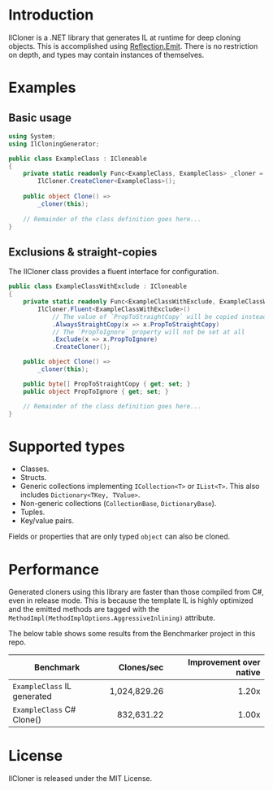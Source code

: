# Introduction

IlCloner is a .NET library that generates IL at runtime for deep cloning 
objects. This is accomplished using [Reflection.Emit](https://msdn.microsoft.com/en-us/library/system.reflection.emit(v=vs.110).aspx).
There is no restriction on depth, and types may contain instances of themselves.

# Examples

## Basic usage

```csharp
using System;
using IlCloningGenerator;

public class ExampleClass : ICloneable
{
    private static readonly Func<ExampleClass, ExampleClass> _cloner =
        IlCloner.CreateCloner<ExampleClass>();
        
    public object Clone() =>
        _cloner(this);
    
    // Remainder of the class definition goes here...
}
```


## Exclusions & straight-copies

The IlCloner class provides a fluent interface for configuration.

```csharp
public class ExampleClassWithExclude : ICloneable
{
    private static readonly Func<ExampleClassWithExclude, ExampleClassWithExclude> _cloner =
        IlCloner.Fluent<ExampleClassWithExclude>()
            // The value of `PropToStraightCopy` will be copied instead of cloned
            .AlwaysStraightCopy(x => x.PropToStraightCopy)
            // The `PropToIgnore` property will not be set at all
            .Exclude(x => x.PropToIgnore)
            .CreateCloner();

    public object Clone() =>
        _cloner(this);

    public byte[] PropToStraightCopy { get; set; }
    public object PropToIgnore { get; set; }

    // Remainder of the class definition goes here...
}
```

# Supported types

 - Classes.
 - Structs.
 - Generic collections implementing ```ICollection<T>``` or ```IList<T>```. This also includes ```Dictionary<TKey, TValue>```.  
 - Non-generic collections (```CollectionBase```, ```DictionaryBase```).
 - Tuples.
 - Key/value pairs.

Fields or properties that are only typed ```object``` can also be cloned. 

# Performance

Generated cloners using this library are faster than those compiled from C#,
even in release mode. This is because the template IL is highly optimized and 
the emitted methods are tagged with the 
```MethodImpl(MethodImplOptions.AggressiveInlining)``` attribute.

The below table shows some results from the Benchmarker project in this repo.

|**Benchmark**|**Clones/sec**|**Improvement over native**|
| --------- | ----------:| -----------------:|
| ```ExampleClass``` IL generated  |  1,024,829.26   | 1.20x          |
| ```ExampleClass``` C# Clone()  |  832,631.22   | 1.00x          |

# License

IlCloner is released under the MIT License.
